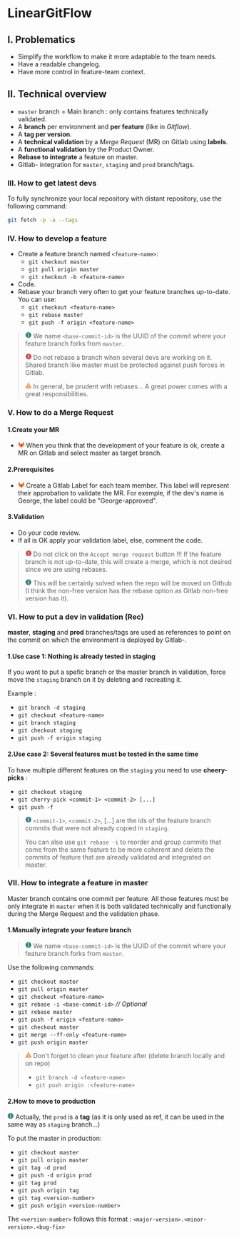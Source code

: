 # LinearGitFlow

## I. Problematics

- Simplify the workflow to make it more adaptable to the team needs.
- Have a readable changelog.
- Have more control in feature-team context.

## II. Technical overview

- `master` branch = Main branch : only contains features technically validated.
- A **branch** per environment and **per feature** (like in *Gitflow*).
- A **tag per version**.
- A **technical validation** by a *Merge Request* (MR) on Gitlab using **labels**.
- A **functional validation** by the Product Owner.
- **Rebase to integrate** a feature on master.
- Gitlab- integration for `master`, `staging` and `prod` branch/tags.

### III. How to get latest devs
To fully synchronize your local repository with distant repository, use the following command:

```bash
git fetch -p -a --tags
```

### IV. How to develop a feature

- Create a feature branch named `<feature-name>`:
    - `git checkout master`
    - `git pull origin master`
    - `git checkout -b <feature-name>`   
- Code.
- Rebase your branch very often to get your feature branches up-to-date. You can use:
    - `git checkout <feature-name>`
    - `git rebase master`
    - `git push -f origin <feature-name>`

> ![info](.README/info.png) We name `<base-commit-id>` is the UUID of the commit where your feature branch forks from `master`.
>
> ![danger](.README/danger.png) Do not rebase a branch when several devs are working on it. Shared branch like master must be protected against push
forces in Gitlab.
>
> ![warning](.README/warning.png) In general, be prudent with rebases... A great power comes with a great responsibilities.


### V. How to do a Merge Request

#### 1.Create your MR

- ![gitlab](.README/gitlab.png) When you think that the development of your feature is ok, create a MR on Gitlab and select master as target branch.


#### 2.Prerequisites

- ![gitlab](.README/gitlab.png) Create a Gitlab Label for each team member. This label will represent their approbation to validate the MR. For exemple, if the dev's
name is George, the label could be "George-approved".

#### 3.Validation
- Do your code review.
- If all is OK apply your validation label, else, comment the code.

> ![danger](.README/danger.png) Do not click on the `Accept merge request` button !!! If the feature branch is not up-to-date, this will create a merge, which is
not desired since we are using rebases. 
>
> ![info](.README/info.png) This will be certainly solved when the repo will be moved on Github (I think the
non-free version has the rebase option as Gitlab non-free version has it).


### VI. How to put a dev in validation (Rec)

**master**, **staging** and **prod** branches/tags are used as references to point on the commit on which the environment is deployed by Gitlab-.

#### 1.Use case 1: Nothing is already tested in staging

If you want to put a spefic branch or the master branch in validation, force move the `staging` branch on it by deleting and recreating it.

Example :

- `git branch -d staging`
- `git checkout <feature-name>`
- `git branch staging`
- `git checkout staging`
- `git push -f origin staging`

#### 2.Use case 2: Several features must be tested in the same time

To have multiple different features on the `staging` you need to use **cheery-picks** :

- `git checkout staging`
- `git cherry-pick <commit-1> <commit-2> [...]`
- `git push -f`

> ![info](.README/info.png) `<commit-1>`, `<commit-2>`, [...] are the ids of the feature branch commits that were not already copied in `staging`.
>
> You can also use `git rebase -i` to reorder and group commits that come from the same feature to be more coherent and
delete the commits of feature that are already validated and integrated on master.

### VII. How to integrate a feature in master

Master branch contains one commit per feature. All those features must be only integrate in `master` when it is both validated technically and
functionally during the Merge Request and the validation phase.


#### 1.Manually integrate your feature branch

> ![info](.README/info.png) We name `<base-commit-id>` is the UUID of the commit where your feature branch forks from `master`.

Use the following commands:
- `git checkout master`
- `git pull origin master`
- `git checkout <feature-name>`
- `git rebase -i <base-commit-id>` _// Optional_
- `git rebase master`
- `git push -f origin <feature-name>`
- `git checkout master`
- `git merge --ff-only <feature-name>`
- `git push origin master`

> ![warning](.README/warning.png) Don't forget to clean your feature after (delete branch locally and on repo)
>
> - `git branch -d <feature-name>`
> - `git push origin :<feature-name>`

#### 2.How to move to production

![info](.README/info.png) Actually, the `prod` is a **tag** (as it is only used as ref, it can be used in the same way as `staging` branch...)

To put the master in production:

- `git checkout master`
- `git pull origin master`
- `git tag -d prod`
- `git push -d origin prod`
- `git tag prod`
- `git push origin tag`
- `git tag <version-number>` 
- `git push origin <version-number>`

The `<version-number>` follows this format : `<major-version>.<minor-version>.<bug-fix>`
